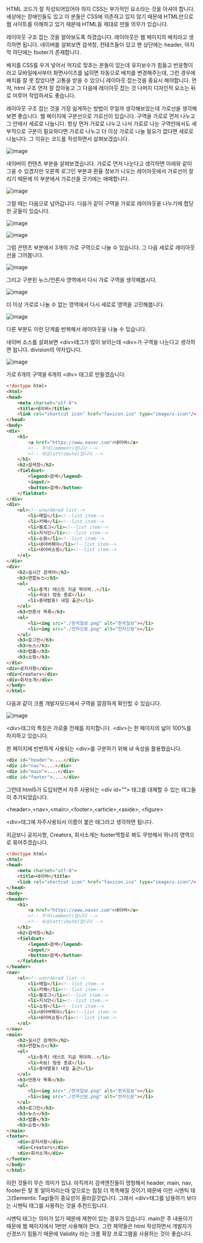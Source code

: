 HTML 코드가 잘 작성되어있어야 하지 CSS는 부가적인 요소라는 것을 아셔야 합니다. 세상에는 장애인들도 있고 이 분들은 CSS에 의존하고 있지 않기 때문에 HTML만으로 웹 사이트를 이해하고 있기 때문에 HTML을 제대로 만들 의무가 있습니다.

레이아웃 구조 잡는 것을 알아보도록 하겠습니다. 레이아웃은 웹 페이지의 배치라고 생각하면 됩니다. 네이버를 살펴보면 검색창, 컨테츠들이 있고 맨 상단에는 header, 마지막 하단에는 footer가 존재합니다. 

배치를 CSS를 우겨 넣어서 억지로 맞추는 분들이 있는데 유지보수가 힘들고 반응형이라고 모바일에서부터 화면사이즈를 넓히면 자동으로 배치를 변경해주는데, 그런 경우에 배치를 잘 못 잡았다면 고통을 받을 수 있으니 레이아웃 잡는것을 중요시 해야합니다. 먼저, html 구조 먼저 잘 잡아놓고 그 다음에 레이아웃 잡는 것 나머지 디자인적 요소는 뒤로 미루어 작업하셔도 좋습니다.

레이아웃 구조 잡는 것을 가장 쉽게하는 방법이 무얼까 생각해보았는데 가로선을 생각해보면 좋습니다. 웹 페이지에 구분선으로 가로선이 있습니다. 구역을 가로로 먼저 나누고 그 안에서 세로로 나눕니다. 항상 먼저 가로로 나누고 나서 가로로 나눈 구역안에서도 세부적으로 구분이 필요하다면 가로로 나누고 더 이상 가로로 나눌 필요가 없다면 세로로 나눕니다. 그 이유는 코드를 작성하면서 살펴보겠습니다.

![image](https://user-images.githubusercontent.com/79847020/168458503-08b24371-d2b3-40fb-a581-a902b8d1587c.png)

네이버이 컨텐츠 부분을 살펴보겠습니다. 가로로 먼저 나눈다고 생각하면 아래와 같이 그을 수 있겠지만 오른쪽 로그인 부분과 환율 정보가 나오는 레이아웃에서 가로선이 잘리기 때문에 이 부분에서 가로선을 긋기에는 애매합니다. 
 
![image](https://user-images.githubusercontent.com/79847020/168458800-6922dff2-0445-4511-8fb7-6e6a41f33c0e.png)

그럴 때는 다음으로 넘어갑니다. 다음가 같이 구역을 가로로 레이아웃을 나누기에 합당한 곳들이 있습니다.

![image](https://user-images.githubusercontent.com/79847020/168458868-f9c101e9-4589-4a49-ad8e-c0e28527ac77.png)

![image](https://user-images.githubusercontent.com/79847020/168458916-b9431859-3631-4c02-b467-06d8ecee6289.png)

그럼 콘텐츠 부분에서 3개의 가로 구역으로 나눌 수 있습니다. 그 다음 세로로 레이아웃선을 그어봅니다.

![image](https://user-images.githubusercontent.com/79847020/168458995-ffe52330-2e51-4cda-94fd-e34da29620fe.png)

그리고 구분된 뉴스/언론사 영역에서 다시 가로 구역을 생각해봅시다.

![image](https://user-images.githubusercontent.com/79847020/168459025-fd8d2541-a769-4332-9a0a-4753d35a86d8.png)

더 이상 가로로 나눌 수 없는 영역에서 다시 세로로 영역을 고민해봅니다.

![image](https://user-images.githubusercontent.com/79847020/168459117-2537743b-d92c-42e8-855e-5d659e641074.png)

다른 부분도 이런 단계를 반복해서 레이아웃을 나눌 수 있습니다.

네이버 소스를 살펴보면 \<div\>태그가 많이 보이는데 \<div\>가 구역을 나눈다고 생각하면 됩니다. division의 약자입니다.

![image](https://user-images.githubusercontent.com/79847020/168459637-2e976553-aea5-4c99-9c89-19c2625453d7.png)

가로 6개의 구역을 6개의 \<div\> 태그로 만들겠습니다.

```html
<!doctype html>
<html>
<head>
    <meta charset="utf-8">
    <title>네이버</title>
    <link rel="shortcut icon" href="favicon.ico" type="image/x-icon"/>
</head>
<body>
<div>
    <h1>
        <a href="https://www.naver.com">네이버</a>
        <!-- 주석(comment)입니다 -->
        <!-- 속성(attribute)입니다 -->
    </h1>
    <h2>검색창</h2>
    <fieldset>
        <legend>검색</legend>
        <input/>
        <button>검색</button>
    </fieldset>
</div>
<div>
    <ul><!--unordered list-->
        <li>메일</li><!--list item-->
        <li>카페</li><!--list item-->
        <li>블로그</li><!--list item-->
        <li>지식인</li><!--list item-->
        <li>쇼핑</li><!--list item-->
        <li>네이버페이</li><!--list item-->
        <li>네이버쇼핑</li><!--list item-->
    </ul>
</div>
<div>
    <h2>실시간 검색어</h2>
    <h3>연합뉴스</h3>
    <ol>
        <li>충격) 테스트 지금 목아파..</li>
        <li>속보) 방송 종료</li>
        <li>중대발표) 내일 출근</li>
    </ol>
    <h3>언론사 목록</h3>
    <ul>
        <li><img src="./한국일보.png" alt="한국일보"></li>
        <li><img src="./전자신문.png" alt="전자신문"></li>
    </ul>
    <h3>로그인</h3>
    <h3>뉴스</h3>
    <h3>법률</h3>
    <h3>쇼핑</h3>
</div>
<div>공지사항</div>
<div>Creators</div>
<div>회사소개</div>
</body>
</html>
```

다음과 같이 크롬 개발자모드에서 구역을 깔끔하게 확인할 수 있습니다.

![image](https://user-images.githubusercontent.com/79847020/168459870-90662ef5-fc56-4a25-a973-aa550c20b1eb.png)

\<div\>태그의 특징은 가로줄 전체를 차지합니다. \<div\>는 한 페이지의 넓이 100%를 차지하고 있습니다. 

한 페이지에 빈번하게 사용되는 \<div\>를 구분하기 위해 id 속성을 활용했습니다.

```html
<div id="header">....</div>
<div id="nav">....</div>
<div id="main">....</div>
<div id="footer">....</div>
```

그런데 html5가 도입되면서 자주 사용되는 \<div id=""\> 태그를 대체할 수 있는 태그들이 추가되었습니다. 

\<header\>,\<nav\>,\<main\>,\<footer\>,\<article\>,\<aside\>, \<figure\>

\<div\>태그에 자주사용되서 이름이 붙은 태그라고 생각하면 됩니다.

지금보니 공지사항, Creators, 회사소개는 footer역할로 봐도 무방해서 하나의 영역으로 묶어주겠습니다.

```html
<!doctype html>
<html>
<head>
    <meta charset="utf-8">
    <title>네이버</title>
    <link rel="shortcut icon" href="favicon.ico" type="image/x-icon"/>
</head>
<body>
<header>
    <h1>
        <a href="https://www.naver.com">네이버</a>
        <!-- 주석(comment)입니다 -->
        <!-- 속성(attribute)입니다 -->
    </h1>
    <h2>검색창</h2>
    <fieldset>
        <legend>검색</legend>
        <input/>
        <button>검색</button>
    </fieldset>
</header>
<nav>
    <ul><!--unordered list-->
        <li>메일</li><!--list item-->
        <li>카페</li><!--list item-->
        <li>블로그</li><!--list item-->
        <li>지식인</li><!--list item-->
        <li>쇼핑</li><!--list item-->
        <li>네이버페이</li><!--list item-->
        <li>네이버쇼핑</li><!--list item-->
    </ul>
</nav>
<main>
    <h2>실시간 검색어</h2>
    <h3>연합뉴스</h3>
    <ol>
        <li>충격) 테스트 지금 목아파..</li>
        <li>속보) 방송 종료</li>
        <li>중대발표) 내일 출근</li>
    </ol>
    <h3>언론사 목록</h3>
    <ul>
        <li><img src="./한국일보.png" alt="한국일보"></li>
        <li><img src="./전자신문.png" alt="전자신문"></li>
    </ul>
    <h3>로그인</h3>
    <h3>뉴스</h3>
    <h3>법률</h3>
    <h3>쇼핑</h3>
</main>
<footer>
    <div>공지사항</div>
    <div>Creators</div>
    <div>회사소개</div>
</footer>
</body>
</html>
```

이런 것들이 무슨 의미가 있냐. 아직까지 검색엔진들이 멍청해서 header, main, nav, footer든 잘 못 알아차리는데 앞으로는 점점 더 똑똑해질 것이기 때문에 이런 시멘틱 태그(Sementic Tag)들이 중요성이 올라갈것입니다. 그래서 \<div\>태그를 남용하기 보다는 시멘틱 태그를 사용하는 것을 추천드립니다. 

시멘틱 태그는 의미가 있기 때문에 제한이 있는 경우가 있습니다. main은 주 내용이기 때문에 웹 페이지에서 1번만 사용해야 한다. 그런 제약들은 html 작성하면서 개발자가 신경쓰기 힘들기 때문에 Validity 라는 크롬 확장 프로그램을 사용하는 것이 좋습니다. 





















